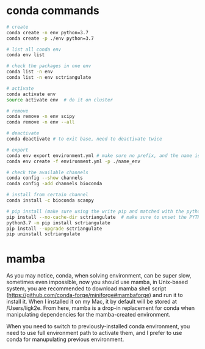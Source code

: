 # conda commands

```bash
# create
conda create -n env python=3.7
conda create -p ./env python=3.7  

# list all conda env
conda env list

# check the packages in one env
conda list -n env
conda list -n env sctriangulate

# activate
conda activate env
source activate env  # do it on cluster

# remove
conda remove -n env scipy
conda remove -n env --all

# deactivate
conda deactivate # to exit base, need to deactivate twice

# export
conda env export environment.yml # make sure no prefix, and the name is just the name, no prefix
conda env create -f environment.yml -p ./name_env

# check the available channels
conda config --show channels
conda config -add channels bioconda

# install from certain channel
conda install -c bioconda scanpy

# pip install (make sure using the write pip and matched with the python interpretator)
pip install --no-cache-dir sctriangulate  # make sure to unset the PYTHONPATH global variable to make it fully isolated
python3.7 -m pip install sctriangulate
pip install --upgrade sctriangulate
pip uninstall sctriangulate

```

# mamba 

As you may notice, conda, when solving environment, can be super slow, sometimes even impossible, now you should use mamba, in Unix-based system, you are 
recommended to download mamba shell script (https://github.com/conda-forge/miniforge#mambaforge) and run it to install it. When I installed it on my Mac, it by default will be stored at /Users/ligk2e. From here, mamba is a drop-in replacement for conda when manipulating dependencies for the mamba-created environment.

When you need to switch to previously-installed conda environment, you need to use full environment path to activate them, and I prefer to use conda for manupulating previous environment.







